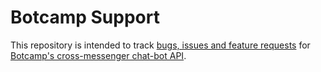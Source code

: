 # Botcamp Support

This repository is intended to track [bugs, issues and feature requests](https://github.com/BotcampAI/support/issues) for [Botcamp's cross-messenger chat-bot API](https://github.com/BotcampAI/docs).

